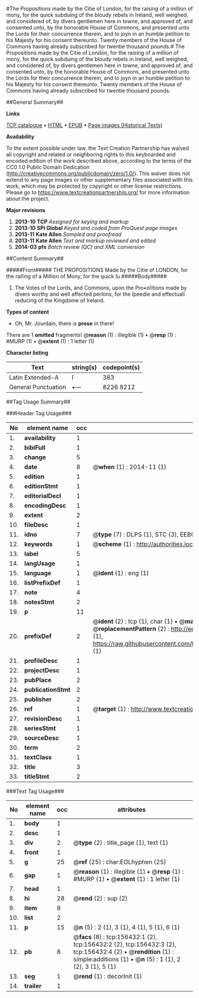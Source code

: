 #The Propositions made by the Citie of London, for the raising of a million of mony, for the quick subduing of the bloudy rebels in Ireland, well weighed, and considered of, by divers gentlemen here in towne, and approved of, and consented unto, by the honorable House of Commons, and presented unto the Lords for their concurrence therein, and to joyn in an humble petition to his Majesty for his consent thereunto. Twenty members of the House of Commons having already subscribed for twentie thousand pounds.#
The Propositions made by the Citie of London, for the raising of a million of mony, for the quick subduing of the bloudy rebels in Ireland, well weighed, and considered of, by divers gentlemen here in towne, and approved of, and consented unto, by the honorable House of Commons, and presented unto the Lords for their concurrence therein, and to joyn in an humble petition to his Majesty for his consent thereunto. Twenty members of the House of Commons having already subscribed for twentie thousand pounds.

##General Summary##

**Links**

[TCP catalogue](http://www.ota.ox.ac.uk/tcp/)  • 
[HTML](http://tei.it.ox.ac.uk/tcp/Texts-HTML/free/A91/A91108.html)  • 
[EPUB](http://tei.it.ox.ac.uk/tcp/Texts-EPUB/free/A91/A91108.epub) • 
[Page images (Historical Texts)](https://historicaltexts.jisc.ac.uk/eebo-99873134e)

**Availability**

To the extent possible under law, the Text Creation Partnership has waived all copyright and related or neighboring rights to this keyboarded and encoded edition of the work described above, according to the terms of the CC0 1.0 Public Domain Dedication (http://creativecommons.org/publicdomain/zero/1.0/). This waiver does not extend to any page images or other supplementary files associated with this work, which may be protected by copyright or other license restrictions. Please go to https://www.textcreationpartnership.org/ for more information about the project.

**Major revisions**

1. __2013-10__ __TCP__ *Assigned for keying and markup*
1. __2013-10__ __SPi Global__ *Keyed and coded from ProQuest page images*
1. __2013-11__ __Kate Allen__ *Sampled and proofread*
1. __2013-11__ __Kate Allen__ *Text and markup reviewed and edited*
1. __2014-03__ __pfs__ *Batch review (QC) and XML conversion*

##Content Summary##

#####Front#####
THE PROPOSITIONS Made by the Citie of LONDON, for the raiſing of a Million of Mony, for the quick ſu
#####Body#####

1. The Votes of the Lords, and Commons, upon the Pro•oſitions made by divers worthy and well affected perſons, for the ſpeedie and effectuall reducing of the Kingdome of Ireland.

**Types of content**

  * Oh, Mr. Jourdain, there is **prose** in there!

There are 1 **omitted** fragments! 
 @__reason__ (1) : illegible (1)  •  @__resp__ (1) : #MURP (1)  •  @__extent__ (1) : 1 letter (1)

**Character listing**


|Text|string(s)|codepoint(s)|
|---|---|---|
|Latin Extended-A|ſ|383|
|General Punctuation|•—|8226 8212|

##Tag Usage Summary##

###Header Tag Usage###

|No|element name|occ|attributes|
|---|---|---|---|
|1.|__availability__|1||
|2.|__biblFull__|1||
|3.|__change__|5||
|4.|__date__|8| @__when__ (1) : 2014-11 (1)|
|5.|__edition__|1||
|6.|__editionStmt__|1||
|7.|__editorialDecl__|1||
|8.|__encodingDesc__|1||
|9.|__extent__|2||
|10.|__fileDesc__|1||
|11.|__idno__|7| @__type__ (7) : DLPS (1), STC (3), EEBO-CITATION (1), PROQUEST (1), VID (1)|
|12.|__keywords__|1| @__scheme__ (1) : http://authorities.loc.gov/ (1)|
|13.|__label__|5||
|14.|__langUsage__|1||
|15.|__language__|1| @__ident__ (1) : eng (1)|
|16.|__listPrefixDef__|1||
|17.|__note__|4||
|18.|__notesStmt__|2||
|19.|__p__|11||
|20.|__prefixDef__|2| @__ident__ (2) : tcp (1), char (1)  •  @__matchPattern__ (2) : ([0-9\-]+):([0-9IVX]+) (1), (.+) (1)  •  @__replacementPattern__ (2) : http://eebo.chadwyck.com/downloadtiff?vid=$1&page=$2 (1), https://raw.githubusercontent.com/textcreationpartnership/Texts/master/tcpchars.xml#$1 (1)|
|21.|__profileDesc__|1||
|22.|__projectDesc__|1||
|23.|__pubPlace__|2||
|24.|__publicationStmt__|2||
|25.|__publisher__|2||
|26.|__ref__|1| @__target__ (1) : http://www.textcreationpartnership.org/docs/. (1)|
|27.|__revisionDesc__|1||
|28.|__seriesStmt__|1||
|29.|__sourceDesc__|1||
|30.|__term__|2||
|31.|__textClass__|1||
|32.|__title__|3||
|33.|__titleStmt__|2||


###Text Tag Usage###

|No|element name|occ|attributes|
|---|---|---|---|
|1.|__body__|1||
|2.|__desc__|1||
|3.|__div__|2| @__type__ (2) : title_page (1), text (1)|
|4.|__front__|1||
|5.|__g__|25| @__ref__ (25) : char:EOLhyphen (25)|
|6.|__gap__|1| @__reason__ (1) : illegible (1)  •  @__resp__ (1) : #MURP (1)  •  @__extent__ (1) : 1 letter (1)|
|7.|__head__|1||
|8.|__hi__|28| @__rend__ (2) : sup (2)|
|9.|__item__|8||
|10.|__list__|2||
|11.|__p__|15| @__n__ (5) : 2 (1), 3 (1), 4 (1), 5 (1), 6 (1)|
|12.|__pb__|8| @__facs__ (8) : tcp:156432:1 (2), tcp:156432:2 (2), tcp:156432:3 (2), tcp:156432:4 (2)  •  @__rendition__ (1) : simple:additions (1)  •  @__n__ (5) : 1 (1), 2 (2), 3 (1), 5 (1)|
|13.|__seg__|1| @__rend__ (1) : decorInit (1)|
|14.|__trailer__|1||
